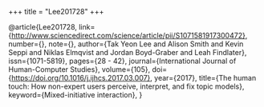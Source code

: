 +++
title = "Lee201728"
+++

@article{Lee201728,
   link={http://www.sciencedirect.com/science/article/pii/S1071581917300472},
   number={},
   note={},
   author={Tak Yeon Lee and Alison Smith and Kevin Seppi and Niklas Elmqvist and Jordan Boyd-Graber and Leah Findlater},
   issn={1071-5819},
   pages={28 - 42},
   journal={International Journal of Human-Computer Studies},
   volume={105},
   doi={https://doi.org/10.1016/j.ijhcs.2017.03.007},
   year={2017},
   title={The human touch: How non-expert users perceive, interpret, and fix topic models},
   keyword={Mixed-initiative interaction},
}
